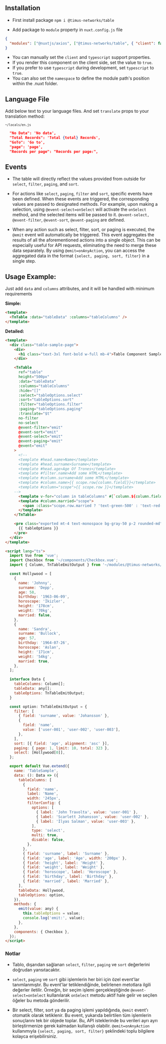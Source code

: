 ## Installation

- First install package `npm i @timus-networks/table`

- Add package to `module` property in `nuxt.config.js` file

```json
{
  "modules": ["@nuxtjs/axios", ["@timus-networks/table", { "client": false, "typescript": false }]]
}
```

- You can manually set the `client` and `typescript` support properties.
- If you render this component on the client side, set the value to `true`.
- If you prefer to use `typescript` during development, set `typescript` to `true`.
- You can also set the `namespace` to define the module path's position within the .nuxt folder.

## Language File

Add below text to your language files. And set `translate` props to your translation method: <TnTable :translate='$t'></TnTable>

<sub>`~/locals/en.js`</sub>

```json
  "No Data": 'No data',
  "Total Records": 'Total {total} Records',
  "GoTo": 'Go to',
  "page": 'page',
  "Records per page": "Records per page:",
```

## Events

- The table will directly reflect the values provided from outside for `select`, `filter`, `paging`, and `sort`.

- For actions like `select`, `paging`, `filter` and `sort`, specific events have been defined. When these events are triggered, the corresponding values are passed to designated methods. For example, upon making a selection, using `@event-select=onSelect` will activate the `onSelect` method, and the selected items will be passed to it. `@event-select, @event-filter`, `@event-sort`, `@event-paging` are defined.

- When any action such as select, filter, sort, or paging is executed, the `@emit` event will automatically be triggered. This event aggregates the results of all the aforementioned actions into a single object. This can be especially useful for API requests, eliminating the need to merge these data separately. By using `@emit=onAnyAction`, you can access the aggregated data in the format `{select, paging, sort, filter}` in a single step.

## Usage Example:

Just add `data` and `columns` attributes, and it will be handled with minimum requirements

**Simple:**

```html
<template>
  <TnTable :data="tableData" :columns="tableColumns" />
</template>
```

**Detailed:**

```html
<template>
  <div class="table-sample-page">
    <div>
      <h1 class="text-3xl font-bold w-full mb-4">Table Component Sample</h1>
    </div>

    <TnTable
      ref="table"
      height="500px"
      :data="tableData"
      :columns="tableColumns"
      :hide="[]"
      :select="tableOptions.select"
      :sort="tableOptions.sort"
      :filter="tableOptions.filter"
      :paging="tableOptions.paging"
      :translate="$t"
      no-filter
      no-select
      @event-filter="emit"
      @event-sort="emit"
      @event-select="emit"
      @event-paging="emit"
      @event="emit"
    >
      <!--
      <template #head.name>Name</template>
      <template #head.surname>Surname</template>
      <template #head.age>Age Of Trones</template>
      <template #filter.name>Add some HTML</template>
      <template #column.surname>Add some HTML</template>
      <template #column.name>{{ scope.row[column.field]}}</template>
      <template #column="scope">{{ scope.row }}</template>
    -->
      <template v-for="column in tableColumns" #[`column.${column.field}`]="scope">{{ scope.row[column.field] }}</template>
      <template #column.married="scope">
        <span :class="scope.row.married ? 'text-green-500' : 'text-red-500'">{{ scope.row.married ? 'Married' : 'Single' }}</span>
      </template>
    </TnTable>

    <pre class="exported mt-4 text-monospace bg-gray-50 p-2 rounded-md">
      {{ tableOptions }}
    </pre>
  </div>
</template>

<script lang="ts">
  import Vue from 'vue';
  import Checkbox from '~/components/Checkbox.vue';
  import { Column, TnTableEmitOutput } from '~/modules/@timus-networks/table';

  const Hollywood = [
    {
      name: 'Johnny',
      surname: 'Depp',
      age: 58,
      birthday: '1963-06-09',
      horoscope: 'İkizler',
      height: '178cm',
      weight: '70kg',
      married: false,
    },
    {
      name: 'Sandra',
      surname: 'Bullock',
      age: 57,
      birthday: '1964-07-26',
      horoscope: 'Aslan',
      height: '171cm',
      weight: '54kg',
      married: true,
    },
  ];

  interface Data {
    tableColumns: Column[];
    tableData: any[];
    tableOptions: TnTableEmitOutput;
  }

  const option: TnTableEmitOutput = {
    filter: [
      { field: 'surname', value: 'Johansson' },
      {
        field: 'name',
        value: ['user-001', 'user-002', 'user-003'],
      },
    ],
    sort: [{ field: 'age', alignment: 'asc' }],
    paging: { page: 1, limit: 10, total: 323 },
    select: [Hollywood[0]],
  };

  export default Vue.extend({
    name: 'TableSample',
    data: (): Data => ({
      tableColumns: [
        {
          field: 'name',
          label: 'Name',
          width: '245px',
          filterConfig: {
            options: [
              { label: 'John Travolta', value: 'user-001' },
              { label: 'Scarlett Johansson', value: 'user-002' },
              { label: 'İlyas Salman', value: 'user-003' },
            ],
            type: 'select',
            multi: true,
            disable: false,
          },
        },
        { field: 'surname', label: 'Surname' },
        { field: 'age', label: 'Age', width: '200px' },
        { field: 'height', label: 'Height' },
        { field: 'weight', label: 'Weight' },
        { field: 'horoscope', label: 'Horoscope' },
        { field: 'birthday', label: 'Birthday' },
        { field: 'married', label: 'Married' },
      ],
      tableData: Hollywood,
      tableOptions: option,
    }),
    methods: {
      emit(value: any) {
        this.tableOptions = value;
        console.log('emit:', value);
      },
    },
    components: { Checkbox },
  });
</script>
```

### Notlar

- Tablo, dışarıdan sağlanan `select`, `filter`, `paging` ve `sort` değerlerini doğrudan yansıtacaktır.

- `select`, `paging` ve `sort` gibi işlemlerin her biri için özel event'lar tanımlanmıştır. Bu event'lar tetiklendiğinde, belirlenen metotlara ilgili değerler iletilir. Örneğin, bir seçim işlemi gerçekleştiğinde `@event-select=onSelect` kullanılarak `onSelect` metodu aktif hale gelir ve seçilen öğeler bu metoda gönderilir.

- Bir select, filter, sort ya da paging işlemi yapıldığında, `@emit` event'ı otomatik olarak tetiklenir. Bu event, yukarıda belirtilen tüm işlemlerin sonuçlarını tek bir objede toplar. Bu, API isteklerinde bu verileri ayrı ayrı birleştirmenize gerek kalmadan kullanışlı olabilir. `@emit=onAnyAction` kullanımıyla `{select, paging, sort, filter}` şeklindeki toplu bilgilere kolayca erişebilirsiniz.
